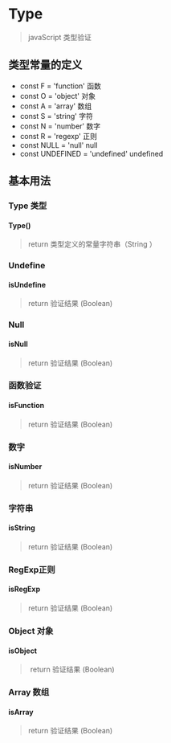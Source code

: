 



# Type

> javaScript 类型验证

##  类型常量的定义

- const F = 'function'  函数 
- const O = 'object' 对象
- const A = 'array' 数组
- const S = 'string' 字符
- const N = 'number' 数字
- const R = 'regexp' 正则
- const NULL = 'null'  null
- const UNDEFINED = 'undefined'  undefined

## 基本用法



### Type 类型

#### Type()

> return 类型定义的常量字符串（String ）

### Undefine

#### isUndefine

>   return  验证结果  (Boolean)

### Null

#### isNull

>   return  验证结果  (Boolean)

### 函数验证

#### isFunction

>   return  验证结果  (Boolean)

### 数字

#### isNumber

>   return  验证结果  (Boolean)

### 字符串

#### isString

>   return  验证结果  (Boolean)

### RegExp正则

#### isRegExp

>   return  验证结果  (Boolean)

### Object 对象

#### isObject

> ​	  return  验证结果  (Boolean)

### Array 数组

#### isArray

>   return  验证结果  (Boolean)